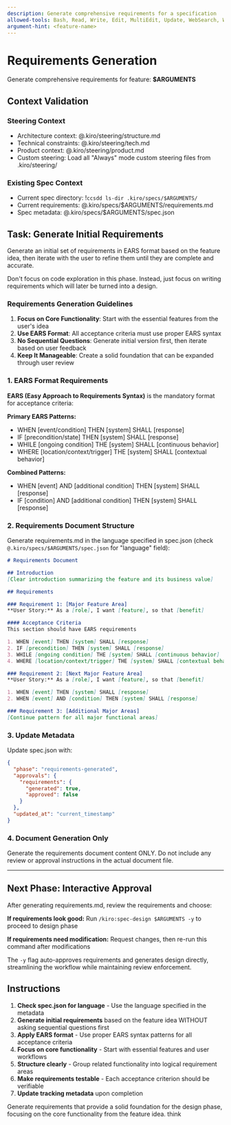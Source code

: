 ```yaml
---
description: Generate comprehensive requirements for a specification
allowed-tools: Bash, Read, Write, Edit, MultiEdit, Update, WebSearch, WebFetch
argument-hint: <feature-name>
---
```


# Requirements Generation

Generate comprehensive requirements for feature: **$ARGUMENTS**

## Context Validation

### Steering Context
- Architecture context: @.kiro/steering/structure.md
- Technical constraints: @.kiro/steering/tech.md
- Product context: @.kiro/steering/product.md
- Custom steering: Load all "Always" mode custom steering files from .kiro/steering/

### Existing Spec Context
- Current spec directory: !`ccsdd ls-dir .kiro/specs/$ARGUMENTS/`
- Current requirements: @.kiro/specs/$ARGUMENTS/requirements.md
- Spec metadata: @.kiro/specs/$ARGUMENTS/spec.json

## Task: Generate Initial Requirements

Generate an initial set of requirements in EARS format based on the feature idea, then iterate with the user to refine them until they are complete and accurate.

Don't focus on code exploration in this phase. Instead, just focus on writing requirements which will later be turned into a design.

### Requirements Generation Guidelines
1. **Focus on Core Functionality**: Start with the essential features from the user's idea
2. **Use EARS Format**: All acceptance criteria must use proper EARS syntax
3. **No Sequential Questions**: Generate initial version first, then iterate based on user feedback
4. **Keep It Manageable**: Create a solid foundation that can be expanded through user review

### 1. EARS Format Requirements

**EARS (Easy Approach to Requirements Syntax)** is the mandatory format for acceptance criteria:

**Primary EARS Patterns:**
- WHEN [event/condition] THEN [system] SHALL [response]
- IF [precondition/state] THEN [system] SHALL [response]
- WHILE [ongoing condition] THE [system] SHALL [continuous behavior]
- WHERE [location/context/trigger] THE [system] SHALL [contextual behavior]

**Combined Patterns:**
- WHEN [event] AND [additional condition] THEN [system] SHALL [response]
- IF [condition] AND [additional condition] THEN [system] SHALL [response]

### 2. Requirements Document Structure
Generate requirements.md in the language specified in spec.json (check `@.kiro/specs/$ARGUMENTS/spec.json` for "language" field):

```markdown
# Requirements Document

## Introduction
[Clear introduction summarizing the feature and its business value]

## Requirements

### Requirement 1: [Major Feature Area]
**User Story:** As a [role], I want [feature], so that [benefit]

#### Acceptance Criteria
This section should have EARS requirements

1. WHEN [event] THEN [system] SHALL [response]
2. IF [precondition] THEN [system] SHALL [response]
3. WHILE [ongoing condition] THE [system] SHALL [continuous behavior]
4. WHERE [location/context/trigger] THE [system] SHALL [contextual behavior]

### Requirement 2: [Next Major Feature Area]
**User Story:** As a [role], I want [feature], so that [benefit]

1. WHEN [event] THEN [system] SHALL [response]
2. WHEN [event] AND [condition] THEN [system] SHALL [response]

### Requirement 3: [Additional Major Areas]
[Continue pattern for all major functional areas]
```

### 3. Update Metadata
Update spec.json with:
```json
{
  "phase": "requirements-generated",
  "approvals": {
    "requirements": {
      "generated": true,
      "approved": false
    }
  },
  "updated_at": "current_timestamp"
}
```

### 4. Document Generation Only
Generate the requirements document content ONLY. Do not include any review or approval instructions in the actual document file.

---

## Next Phase: Interactive Approval

After generating requirements.md, review the requirements and choose:

**If requirements look good:**
Run `/kiro:spec-design $ARGUMENTS -y` to proceed to design phase

**If requirements need modification:**
Request changes, then re-run this command after modifications

The `-y` flag auto-approves requirements and generates design directly, streamlining the workflow while maintaining review enforcement.

## Instructions

1. **Check spec.json for language** - Use the language specified in the metadata
2. **Generate initial requirements** based on the feature idea WITHOUT asking sequential questions first
3. **Apply EARS format** - Use proper EARS syntax patterns for all acceptance criteria
4. **Focus on core functionality** - Start with essential features and user workflows
5. **Structure clearly** - Group related functionality into logical requirement areas
6. **Make requirements testable** - Each acceptance criterion should be verifiable
7. **Update tracking metadata** upon completion

Generate requirements that provide a solid foundation for the design phase, focusing on the core functionality from the feature idea.
think